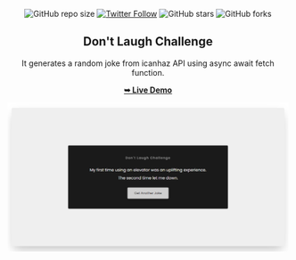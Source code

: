<div align="center">
  
  ![GitHub repo size](https://img.shields.io/github/repo-size/mde3/Dont-Laugh-Challenge)
  [![Twitter Follow](https://img.shields.io/twitter/follow/mabiorduom?style=social)](https://twitter.com/intent/follow?screen_name=mabiorduom)
  ![GitHub stars](https://img.shields.io/github/stars/mde3/Dont-Laugh-Challenge?style=social)
  ![GitHub forks](https://img.shields.io/github/forks/mde3/Dont-Laugh-Challenge?style=social)
 
  <h2 align="center">Don't Laugh Challenge</h2>
  It generates a random joke from icanhaz API using async await fetch function.

  <a href="https://mde3.github.io/Dont-Laugh-Challenge/"><strong>➥ Live Demo</strong></a>
  
</div>

<p align="center">
  <img src="./assets/preview.png"/>
</p>
